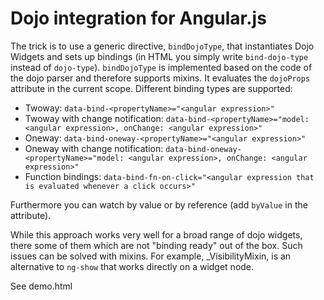 Dojo integration for Angular.js
===============================

The trick is to use a generic directive, `bindDojoType`, that instantiates Dojo Widgets and sets up bindings (in HTML you simply write `bind-dojo-type` instead of `dojo-type`).
`bindDojoType` is implemented based on the code of the dojo parser and therefore supports mixins.
It evaluates the `dojoProps` attribute in the current scope. Different binding types are supported:

* Twoway: `data-bind-<propertyName>="<angular expression>"`
* Twoway with change notification: `data-bind-<propertyName>="model: <angular expression>, onChange: <angular expression>"`
* Oneway: `data-bind-oneway-<propertyName>="<angular expression>"`
* Oneway with change notification: `data-bind-oneway-<propertyName>="model: <angular expression>, onChange: <angular expression>"`
* Function bindings: `data-bind-fn-on-click="<angular expression that is evaluated whenever a click occurs>"`

Furthermore you can watch by value or by reference (add `byValue` in the attribute).


While this approach works very well for a broad range of dojo widgets, there some of them which are not "binding ready" out of the box. 
Such issues can be solved with mixins. For example, _VisibilityMixin, is an alternative to `ng-show` that works directly on a widget node.

See demo.html